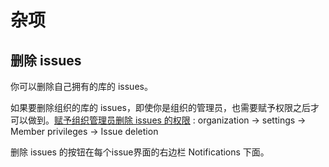 # 杂项

## 删除 issues

你可以删除自己拥有的库的 issues。

如果要删除组织的库的 issues，即使你是组织的管理员，也需要赋予权限之后才可以做到。[赋予组织管理员删除 issues 的权限](https://docs.github.com/en/organizations/managing-organization-settings/allowing-people-to-delete-issues-in-your-organization) : organization -> settings -> Member privileges -> Issue deletion

删除 issues 的按钮在每个issue界面的右边栏 Notifications 下面。


